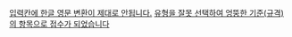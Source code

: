 [입력칸에 한글 영문 변환이 제대로 안됩니다.](자주하는질문/000한글입력문제.md)
[유형을 잘못 선택하여 엉뚱한 기준(규격)의 항목으로 접수가 되었습니다](자주하는질문/003항목기준변경.md)
